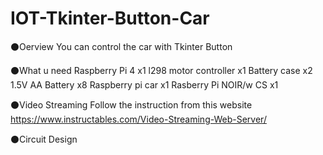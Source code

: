 # IOT-Tkinter-Button-Car
⚫Oerview
  You can control the car with Tkinter Button
  
⚫What u need
  Raspberry Pi 4 x1
  l298 motor controller x1
  Battery case x2
  1.5V AA Battery x8
  Raspberry pi car x1
  Rasberry Pi NOIR/w CS x1
  
⚫Video Streaming
  Follow the instruction from this website https://www.instructables.com/Video-Streaming-Web-Server/
  
⚫Circuit Design
  
